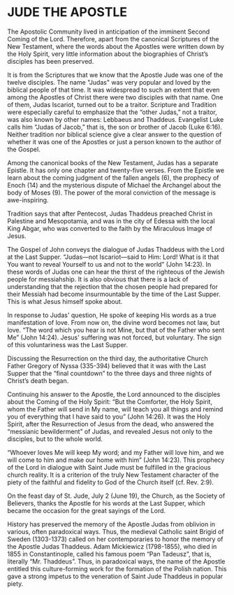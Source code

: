 # JUDE THE APOSTLE

The Apostolic Community lived in anticipation of the imminent Second Coming of the Lord. Therefore, apart from the canonical Scriptures of the New Testament, where the words about the Apostles were written down by the Holy Spirit, very little information about the biographies of Christ’s disciples has been preserved.

It is from the Scriptures that we know that the Apostle Jude was one of the twelve disciples. The name "Judas" was very popular and loved by the biblical people of that time. It was widespread to such an extent that even among the Apostles of Christ there were two disciples with that name. One of them, Judas Iscariot, turned out to be a traitor. Scripture and Tradition were especially careful to emphasize that the “other Judas,” not a traitor, was also known by other names: Lebbaeus and Thaddeus. Evangelist Luke calls him “Judas of Jacob,” that is, the son or brother of Jacob (Luke 6:16). Neither tradition nor biblical science give a clear answer to the question of whether it was one of the Apostles or just a person known to the author of the Gospel.

Among the canonical books of the New Testament, Judas has a separate Epistle. It has only one chapter and twenty-five verses. From the Epistle we learn about the coming judgment of the fallen angels (6), the prophecy of Enoch (14) and the mysterious dispute of Michael the Archangel about the body of Moses (9). The power of the moral conviction of the message is awe-inspiring.

Tradition says that after Pentecost, Judas Thaddeus preached Christ in Palestine and Mesopotamia, and was in the city of Edessa with the local King Abgar, who was converted to the faith by the Miraculous Image of Jesus.

The Gospel of John conveys the dialogue of Judas Thaddeus with the Lord at the Last Supper. “Judas—not Iscariot—said to Him: Lord! What is it that You want to reveal Yourself to us and not to the world” (John 14:23). In these words of Judas one can hear the thirst of the righteous of the Jewish people for messiahship. It is also obvious that there is a lack of understanding that the rejection that the chosen people had prepared for their Messiah had become insurmountable by the time of the Last Supper. This is what Jesus himself spoke about.

In response to Judas' question, He spoke of keeping His words as a true manifestation of love. From now on, the divine word becomes not law, but love. “The word which you hear is not Mine, but that of the Father who sent Me” (John 14:24). Jesus' suffering was not forced, but voluntary. The sign of this voluntariness was the Last Supper.

Discussing the Resurrection on the third day, the authoritative Church Father Gregory of Nyssa (335-394) believed that it was with the Last Supper that the “final countdown” to the three days and three nights of Christ’s death began.

Continuing his answer to the Apostle, the Lord announced to the disciples about the Coming of the Holy Spirit: “But the Comforter, the Holy Spirit, whom the Father will send in My name, will teach you all things and remind you of everything that I have said to you” (John 14:26). It was the Holy Spirit, after the Resurrection of Jesus from the dead, who answered the “messianic bewilderment” of Judas, and revealed Jesus not only to the disciples, but to the whole world.

“Whoever loves Me will keep My word; and my Father will love him, and we will come to him and make our home with him” (John 14:23). This prophecy of the Lord in dialogue with Saint Jude must be fulfilled in the gracious church reality. It is a criterion of the truly New Testament character of the piety of the faithful and fidelity to God of the Church itself (cf. Rev. 2:9).

On the feast day of St. Jude, July 2 (June 19), the Church, as the Society of Believers, thanks the Apostle for his words at the Last Supper, which became the occasion for the great sayings of the Lord.

History has preserved the memory of the Apostle Judas from oblivion in various, often paradoxical ways. Thus, the medieval Catholic saint Brigid of Sweden (1303-1373) called on her contemporaries to honor the memory of the Apostle Judas Thaddeus. Adam Mickiewicz (1798-1855), who died in 1855 in Constantinople, called his famous poem “Pan Tadeusz”, that is, literally “Mr. Thaddeus”. Thus, in paradoxical ways, the name of the Apostle entitled this culture-forming work for the formation of the Polish nation. This gave a strong impetus to the veneration of Saint Jude Thaddeus in popular piety.
